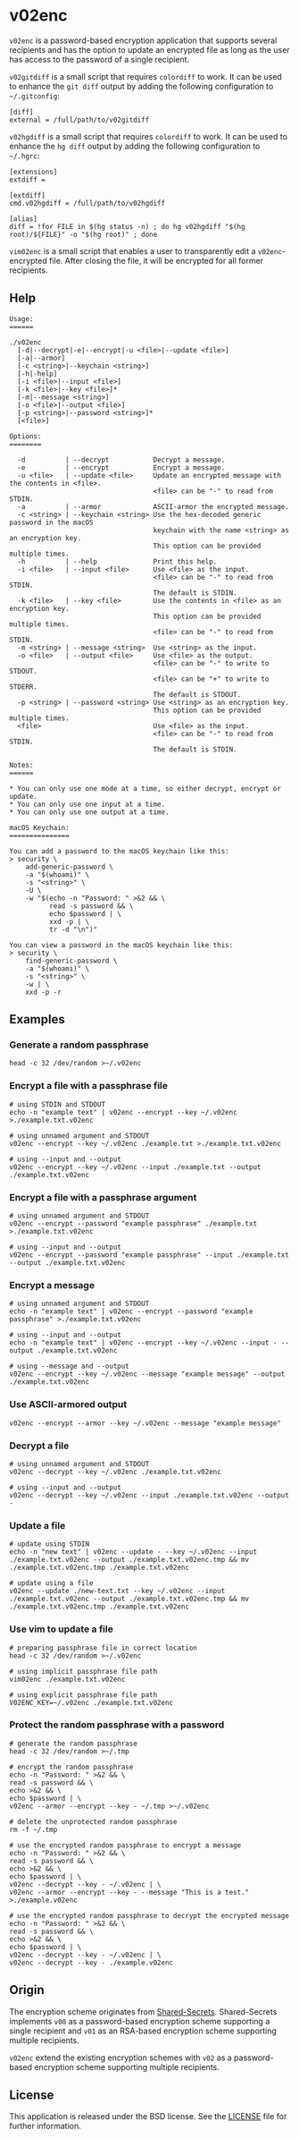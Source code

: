 # v02enc

`v02enc` is a password-based encryption application that supports several recipients and has the option to update an encrypted file as long as the user has access to the password of a single recipient.

`v02gitdiff` is a small script that requires `colordiff` to work. It can be used to enhance the `git diff` output by adding the following configuration to `~/.gitconfig`:

```
[diff]
external = /full/path/to/v02gitdiff
```

`v02hgdiff` is a small script that requires `colordiff` to work. It can be used to enhance the `hg diff` output by adding the following configuration to `~/.hgrc`:

```
[extensions]
extdiff =

[extdiff]
cmd.v02hgdiff = /full/path/to/v02hgdiff

[alias]
diff = !for FILE in $(hg status -n) ; do hg v02hgdiff "$(hg root)/${FILE}" -o "$(hg root)" ; done
```

`vim02enc` is a small script that enables a user to transparently edit a `v02enc`-encrypted file. After closing the file, it will be encrypted for all former recipients.

## Help

```
Usage:
======

./v02enc
  [-d|--decrypt|-e|--encrypt|-u <file>|--update <file>]
  [-a|--armor]
  [-c <string>|--keychain <string>]
  [-h|-help]
  [-i <file>|--input <file>]
  [-k <file>|--key <file>]*
  [-m|--message <string>]
  [-o <file>|--output <file>]
  [-p <string>|--password <string>]*
  [<file>]

Options:
========

  -d          | --decrypt           Decrypt a message.
  -e          | --encrypt           Encrypt a message.
  -u <file>   | --update <file>     Update an encrypted message with the contents in <file>.
                                    <file> can be "-" to read from STDIN.
  -a          | --armor             ASCII-armor the encrypted message.
  -c <string> | --keychain <string> Use the hex-decoded generic password in the macOS
                                    keychain with the name <string> as an encryption key.
                                    This option can be provided multiple times.
  -h          | --help              Print this help.
  -i <file>   | --input <file>      Use <file> as the input.
                                    <file> can be "-" to read from STDIN.
                                    The default is STDIN.
  -k <file>   | --key <file>        Use the contents in <file> as an encryption key.
                                    This option can be provided multiple times.
                                    <file> can be "-" to read from STDIN.
  -m <string> | --message <string>  Use <string> as the input.
  -o <file>   | --output <file>     Use <file> as the output.
                                    <file> can be "-" to write to STDOUT.
                                    <file> can be "+" to write to STDERR.
                                    The default is STDOUT.
  -p <string> | --password <string> Use <string> as an encryption key.
                                    This option can be provided multiple times.
  <file>                            Use <file> as the input.
                                    <file> can be "-" to read from STDIN.
                                    The default is STDIN.

Notes:
======

* You can only use one mode at a time, so either decrypt, encrypt or update.
* You can only use one input at a time.
* You can only use one output at a time.

macOS Keychain:
===============

You can add a password to the macOS keychain like this:
> security \
    add-generic-password \
    -a "$(whoami)" \
    -s "<string>" \
    -U \
    -w "$(echo -n "Password: " >&2 && \
          read -s password && \
          echo $password | \
          xxd -p | \
          tr -d "\n")"

You can view a password in the macOS keychain like this:
> security \
    find-generic-password \
    -a "$(whoami)" \
    -s "<string>" \
    -w | \
    xxd -p -r
```

## Examples

### Generate a random passphrase

```
head -c 32 /dev/random >~/.v02enc
```

### Encrypt a file with a passphrase file

```
# using STDIN and STDOUT
echo -n "example text" | v02enc --encrypt --key ~/.v02enc >./example.txt.v02enc

# using unnamed argument and STDOUT
v02enc --encrypt --key ~/.v02enc ./example.txt >./example.txt.v02enc

# using --input and --output
v02enc --encrypt --key ~/.v02enc --input ./example.txt --output ./example.txt.v02enc
```

### Encrypt a file with a passphrase argument

```
# using unnamed argument and STDOUT
v02enc --encrypt --password "example passphrase" ./example.txt >./example.txt.v02enc

# using --input and --output
v02enc --encrypt --password "example passphrase" --input ./example.txt --output ./example.txt.v02enc
```

### Encrypt a message

```
# using unnamed argument and STDOUT
echo -n "example text" | v02enc --encrypt --password "example passphrase" >./example.txt.v02enc

# using --input and --output
echo -n "example text" | v02enc --encrypt --key ~/.v02enc --input - --output ./example.txt.v02enc

# using --message and --output
v02enc --encrypt --key ~/.v02enc --message "example message" --output ./example.txt.v02enc
```

### Use ASCII-armored output

```
v02enc --encrypt --armor --key ~/.v02enc --message "example message"
```

### Decrypt a file

```
# using unnamed argument and STDOUT
v02enc --decrypt --key ~/.v02enc ./example.txt.v02enc

# using --input and --output
v02enc --decrypt --key ~/.v02enc --input ./example.txt.v02enc --output -
```

### Update a file

```
# update using STDIN
echo -n "new text" | v02enc --update - --key ~/.v02enc --input ./example.txt.v02enc --output ./example.txt.v02enc.tmp && mv ./example.txt.v02enc.tmp ./example.txt.v02enc

# update using a file
v02enc --update ./new-text.txt --key ~/.v02enc --input ./example.txt.v02enc --output ./example.txt.v02enc.tmp && mv ./example.txt.v02enc.tmp ./example.txt.v02enc
```

### Use vim to update a file

```
# preparing passphrase file in correct location
head -c 32 /dev/random >~/.v02enc

# using implicit passphrase file path
vim02enc ./example.txt.v02enc

# using explicit passphrase file path
V02ENC_KEY=~/.v02enc ./example.txt.v02enc
```

### Protect the random passphrase with a password

```
# generate the random passphrase
head -c 32 /dev/random >~/.tmp

# encrypt the random passphrase
echo -n "Password: " >&2 && \
read -s password && \
echo >&2 && \
echo $password | \
v02enc --armor --encrypt --key - ~/.tmp >~/.v02enc

# delete the unprotected random passphrase
rm -f ~/.tmp

# use the encrypted random passphrase to encrypt a message
echo -n "Password: " >&2 && \
read -s password && \
echo >&2 && \
echo $password | \
v02enc --decrypt --key - ~/.v02enc | \
v02enc --armor --encrypt --key - --message "This is a test." >./example.v02enc

# use the encrypted random passphrase to decrypt the encrypted message
echo -n "Password: " >&2 && \
read -s password && \
echo >&2 && \
echo $password | \
v02enc --decrypt --key - ~/.v02enc | \
v02enc --decrypt --key - ./example.v02enc
```

## Origin

The encryption scheme originates from [Shared-Secrets](https://github.com/yahesh/shared-secrets). Shared-Secrets implements `v00` as a password-based encryption scheme supporting a single recipient and `v01` as an RSA-based encryption scheme supporting multiple recipients.

`v02enc` extend the existing encryption schemes with `v02` as a password-based encryption scheme supporting multiple recipients.

## License

This application is released under the BSD license. See the [LICENSE](LICENSE) file for further information.
